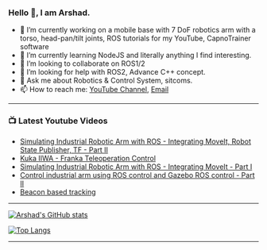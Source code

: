 ### Hello 👋, I am Arshad.
  

- 🔭 I’m currently working on a mobile base with 7 DoF robotics arm  with a torso, head-pan/tilt joints, ROS tutorials for my YouTube, CapnoTrainer software
- 🌱 I’m currently learning NodeJS and literally anything I find interesting.
- 👯 I’m looking to collaborate on ROS1/2
- 🤔 I’m looking for help with ROS2, Advance C++ concept. 
- 💬 Ask me about Robotics & Control System, sitcoms.
- 📫 How to reach me: [YouTube Channel](https://www.youtube.com/channel/UCHe1VhUtqLBGYHmPAzw9I_w/featured), [Email](muhammadarshad0910@gmail.com)


---

### 📺 Latest Youtube Videos

<!-- YOUTUBE:START -->
- [Simulating Industrial Robotic Arm with ROS - Integrating MoveIt, Robot State Publisher, TF - Part II](https://www.youtube.com/watch?v=NskD8Em5cTM)
- [Kuka IIWA - Franka Teleoperation Control](https://www.youtube.com/watch?v=E8T6bkqEYuI)
- [Simulating Industrial Robotic Arm with ROS - Integrating MoveIt - Part I](https://www.youtube.com/watch?v=sMwOprAi4Mg)
- [Control industrial arm using ROS control and Gazebo ROS control - Part II](https://www.youtube.com/watch?v=JAhr6KLcQ5o)
- [Beacon based tracking](https://www.youtube.com/watch?v=yeifznEALjQ)
<!-- YOUTUBE:END -->

---

[![Arshad's GitHub stats](https://github-readme-stats.vercel.app/api?username=arsh09)](https://github.com/anuraghazra/github-readme-stats)

[![Top Langs](https://github-readme-stats.vercel.app/api/top-langs/?username=arsh09)](https://github.com/anuraghazra/github-readme-stats)

---
